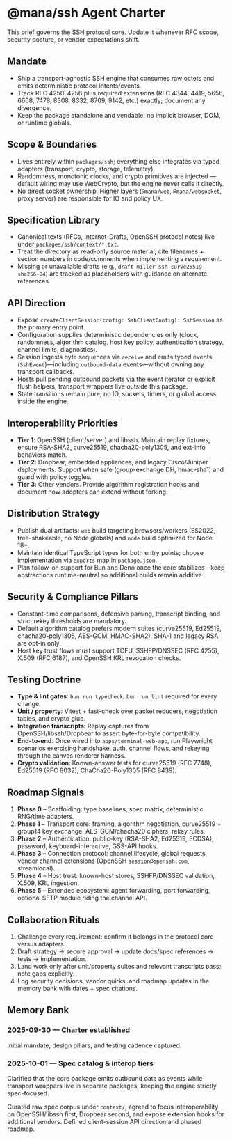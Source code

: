# @mana/ssh Agent Charter

This brief governs the SSH protocol core. Update it whenever RFC scope, security posture, or vendor expectations shift.

## Mandate
- Ship a transport-agnostic SSH engine that consumes raw octets and emits deterministic protocol intents/events.
- Track RFC 4250–4256 plus required extensions (RFC 4344, 4419, 5656, 6668, 7478, 8308, 8332, 8709, 9142, etc.) exactly; document any divergence.
- Keep the package standalone and vendable: no implicit browser, DOM, or runtime globals.

## Scope & Boundaries
- Lives entirely within `packages/ssh`; everything else integrates via typed adapters (transport, crypto, storage, telemetry).
- Randomness, monotonic clocks, and crypto primitives are injected — default wiring may use WebCrypto, but the engine never calls it directly.
- No direct socket ownership. Higher layers (`@mana/web`, `@mana/websocket`, proxy server) are responsible for IO and policy UX.

## Specification Library
- Canonical texts (RFCs, Internet-Drafts, OpenSSH protocol notes) live under `packages/ssh/context/*.txt`.
- Treat the directory as read-only source material; cite filenames + section numbers in code/comments when implementing a requirement.
- Missing or unavailable drafts (e.g., `draft-miller-ssh-curve25519-sha256-04`) are tracked as placeholders with guidance on alternate references.

## API Direction
- Expose `createClientSession(config: SshClientConfig): SshSession` as the primary entry point.
- Configuration supplies deterministic dependencies only (clock, randomness, algorithm catalog, host key policy, authentication strategy, channel limits, diagnostics).
- Session ingests byte sequences via `receive` and emits typed events (`SshEvent`)—including `outbound-data` events—without owning any transport callbacks.
- Hosts pull pending outbound packets via the event iterator or explicit flush helpers; transport wrappers live outside this package.
- State transitions remain pure; no IO, sockets, timers, or global access inside the engine.

## Interoperability Priorities
- **Tier 1**: OpenSSH (client/server) and libssh. Maintain replay fixtures, ensure RSA-SHA2, curve25519, chacha20-poly1305, and ext-info behaviors match.
- **Tier 2**: Dropbear, embedded appliances, and legacy Cisco/Juniper deployments. Support when safe (group-exchange DH, hmac-sha1) and guard with policy toggles.
- **Tier 3**: Other vendors. Provide algorithm registration hooks and document how adopters can extend without forking.

## Distribution Strategy
- Publish dual artifacts: `web` build targeting browsers/workers (ES2022, tree-shakeable, no Node globals) and `node` build optimized for Node 18+.
- Maintain identical TypeScript types for both entry points; choose implementation via `exports` map in `package.json`.
- Plan follow-on support for Bun and Deno once the core stabilizes—keep abstractions runtime-neutral so additional builds remain additive.

## Security & Compliance Pillars
- Constant-time comparisons, defensive parsing, transcript binding, and strict rekey thresholds are mandatory.
- Default algorithm catalog prefers modern suites (curve25519, Ed25519, chacha20-poly1305, AES-GCM, HMAC-SHA2). SHA-1 and legacy RSA are opt-in only.
- Host key trust flows must support TOFU, SSHFP/DNSSEC (RFC 4255), X.509 (RFC 6187), and OpenSSH KRL revocation checks.

## Testing Doctrine
- **Type & lint gates**: `bun run typecheck`, `bun run lint` required for every change.
- **Unit / property**: Vitest + fast-check over packet reducers, negotiation tables, and crypto glue.
- **Integration transcripts**: Replay captures from OpenSSH/libssh/Dropbear to assert byte-for-byte compatibility.
- **End-to-end**: Once wired into `apps/terminal-web-app`, run Playwright scenarios exercising handshake, auth, channel flows, and rekeying through the canvas renderer harness.
- **Crypto validation**: Known-answer tests for curve25519 (RFC 7748), Ed25519 (RFC 8032), ChaCha20-Poly1305 (RFC 8439).

## Roadmap Signals
1. **Phase 0** – Scaffolding: type baselines, spec matrix, deterministic RNG/time adapters.
2. **Phase 1** – Transport core: framing, algorithm negotiation, curve25519 + group14 key exchange, AES-GCM/chacha20 ciphers, rekey rules.
3. **Phase 2** – Authentication: public-key (RSA-SHA2, Ed25519, ECDSA), password, keyboard-interactive, GSS-API hooks.
4. **Phase 3** – Connection protocol: channel lifecycle, global requests, vendor channel extensions (OpenSSH `session@openssh.com`, streamlocal).
5. **Phase 4** – Host trust: known-host stores, SSHFP/DNSSEC validation, X.509, KRL ingestion.
6. **Phase 5** – Extended ecosystem: agent forwarding, port forwarding, optional SFTP module riding the channel API.

## Collaboration Rituals
1. Challenge every requirement: confirm it belongs in the protocol core versus adapters.
2. Draft strategy → secure approval → update docs/spec references → tests → implementation.
3. Land work only after unit/property suites and relevant transcripts pass; note gaps explicitly.
4. Log security decisions, vendor quirks, and roadmap updates in the memory bank with dates + spec citations.

## Memory Bank
### 2025-09-30 — Charter established
Initial mandate, design pillars, and testing cadence captured.

### 2025-10-01 — Spec catalog & interop tiers
Clarified that the core package emits outbound data as events while transport wrappers live in separate packages, keeping the engine strictly spec-focused.

Curated raw spec corpus under `context/`, agreed to focus interoperability on OpenSSH/libssh first, Dropbear second, and expose extension hooks for additional vendors. Defined client-session API direction and phased roadmap.
